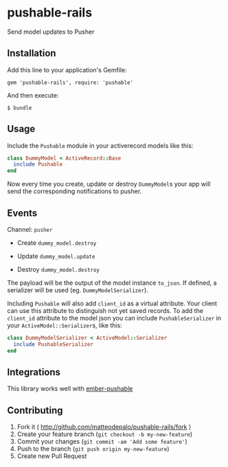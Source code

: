 # pushable-rails

Send model updates to Pusher

## Installation

Add this line to your application's Gemfile:

    gem 'pushable-rails', require: 'pushable'

And then execute:

    $ bundle

## Usage

Include the `Pushable` module in your activerecord models like this:

```ruby
class DummyModel < ActiveRecord::Base
  include Pushable
end
```

Now every time you create, update or destroy `DummyModel`s your app will send the corresponding notifications to pusher.

## Events

Channel: `pusher`

- Create
`dummy_model.destroy`

- Update
`dummy_model.update`

- Destroy
`dummy_model.destroy`

The payload will be the output of the model instance `to_json`. If defined, a serializer will be used (eg. `DummyModelSerializer`).

Including `Pushable` will also add `client_id` as a virtual attribute. Your client can use this attribute to distinguish not yet saved records.
To add the `client_id` attribute to the model json you can include `PushableSerializer` in your `ActiveModel::Serializer`s, like this:

```ruby
class DummyModelSerializer < ActiveModel::Serializer
  include PushableSerializer
end
```

## Integrations

This library works well with [ember-pushable](https://github.com/matteodepalo/ember-pushable)

## Contributing

1. Fork it ( http://github.com/matteodepalo/pushable-rails/fork )
2. Create your feature branch (`git checkout -b my-new-feature`)
3. Commit your changes (`git commit -am 'Add some feature'`)
4. Push to the branch (`git push origin my-new-feature`)
5. Create new Pull Request
